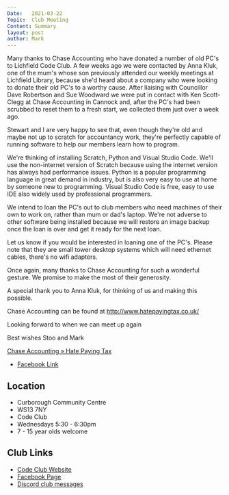 ```yaml
---
Date:   2021-03-22
Topic:  Club Meeting
Content: Summary
layout: post
author: Mark
---
```

Many thanks to Chase Accounting who have donated a number of old PC's to Lichfield Code Club. A few weeks ago we were contacted by Anna Kluk, one of the mum's whose son previously attended our weekly meetings at Lichfield Library, because she'd heard about a company who were looking to donate their old PC's to a worthy cause. After liaising with Councillor Dave Robertson and Sue Woodward we were put in contact with Ken Scott-Clegg at Chase Accounting in Cannock and, after the PC's had been scrubbed to reset them to a fresh start, we collected them just over a week ago.

Stewart and I are very happy to see that, even though they're old and maybe not up to scratch for accountancy work, they're perfectly capable of running software to help our members learn how to program. 

We're thinking of installing Scratch, Python and Visual Studio Code.
We'll use the non-internet version of Scratch because using the internet version has always had performance issues.
Python is a popular programming language in great demand in industry, but is also very easy to use at home by someone new to programming.
Visual Studio Code is free, easy to use IDE also widely used by professional programmers.

We intend to loan the PC's out to club members who need machines of their own to work on, rather than mum or dad's laptop. We're not adverse to other software being installed because we will restore an image backup once the loan is over and get it ready for the next loan.

Let us know if you would be interested in loaning one of the PC's.
Please note that they are small tower desktop systems which will need ethernet cables, there's no wifi adapters.

Once again, many thanks to Chase Accounting for such a wonderful gesture. We promise to make the most of their generosity.

A special thank you to Anna Kluk, for thinking of us and making this possible.

Chase Accounting can be found at http://www.hatepayingtax.co.uk/

Looking forward to when we can meet up again

Best wishes
Stoo and Mark

[Chase Accounting » Hate Paying Tax](http://l.facebook.com/l.php?u=http%3A%2F%2Fwww.hatepayingtax.co.uk%2F&h=AT1mMdvp6ZktOSko9_uaxR0mX1mDlxTXz6UblmdYkVbrKTrkSQRI2jb_890OYPVYPqoLkJjNOOmHd-LlW0Ec5uPElO63kBOXQZbQjAkci24k3uo81RM2njwfQU90Inzy&s=1)

* [Facebook Link](https://www.facebook.com/1481985248595237/posts/3589723751154699/)

## Location

* Curborough Community Centre
* WS13 7NY
* Code Club
* Wednesdays 5:30 - 6:30pm
* 7 - 15 year olds welcome

## Club Links

* [Code Club Website](https://lichfield-code-club.github.io/)
* [Facebook Page](https://www.facebook.com/LichfieldCoders)
* [Discord club messages](https://discord.gg/szz6xGK)
